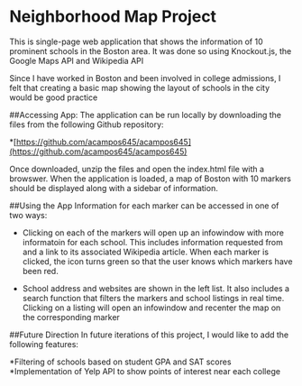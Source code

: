 # Neighborhood Map Project
This is single-page web application that shows the information of 10 prominent schools in the Boston area.  It was done so using Knockout.js, the Google Maps API and Wikipedia API

Since I have worked in Boston and been involved in college admissions, I felt that creating a basic map showing the layout of schools in the city would be good practice

##Accessing App:
The application can be run locally by downloading the files from the following Github repository:

*[https://github.com/acampos645/acampos645](https://github.com/acampos645/acampos645)

Once downloaded, unzip the files and open the index.html file with a browswer.  When the application is loaded, a map of Boston with 10 markers should be displayed along with a sidebar of information.

##Using the App
Information for each marker can be accessed in one of two ways:

* Clicking on each of the markers will open up an infowindow  with more informatoin for each school.  This includes information requested from and a link to its associated Wikipedia article.  When each marker is clicked, the icon turns green so that the user knows which markers have been red.

* School address and websites are shown in the left list.  It also includes a search function that filters the markers and school listings in real time.  Clicking on a listing will open an infowindow and recenter the map on the corresponding marker

##Future Direction
In future iterations of this project, I would like to add the following features:

*Filtering of schools based on student GPA and SAT scores
*Implementation of Yelp API to show points of interest near each college
